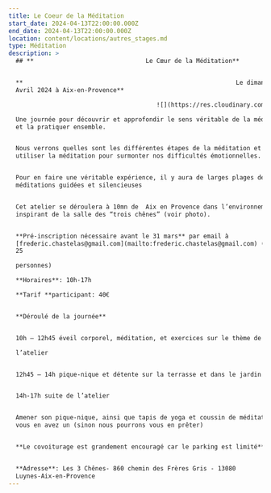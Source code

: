```yaml
---
title: Le Coeur de la Méditation
start_date: 2024-04-13T22:00:00.000Z
end_date: 2024-04-13T22:00:00.000Z
location: content/locations/autres_stages.md
type: Méditation
description: >
  ## **                               Le Cœur de la Méditation**


  **                                                           Le dimanche 14
  Avril 2024 à Aix-en-Provence**

                                         ![](https://res.cloudinary.com/guikem/image/upload/v1707996461/WhatsApp_Image_2023-10-09_%C3%A0_07.39.06_2259efc0_nxhgva.jpg)

  Une journée pour découvrir et approfondir le sens véritable de la méditation,
  et la pratiquer ensemble.


  Nous verrons quelles sont les différentes étapes de la méditation et comment
  utiliser la méditation pour surmonter nos difficultés émotionnelles.


  Pour en faire une véritable expérience, il y aura de larges plages de
  méditations guidées et silencieuses


  Cet atelier se déroulera à 10mn de  Aix en Provence dans l’environnement
  inspirant de la salle des “trois chênes” (voir photo).


  **Pré-inscription nécessaire avant le 31 mars** par email à
  [frederic.chastelas@gmail.com](mailto:frederic.chastelas@gmail.com) (Limité à
  25

  personnes)

  **Horaires**: 10h-17h

  **Tarif **participant: 40€


  **Déroulé de la journée**


  10h – 12h45 éveil corporel, méditation, et exercices sur le thème de

  l’atelier


  12h45 – 14h pique-nique et détente sur la terrasse et dans le jardin


  14h-17h suite de l’atelier


  Amener son pique-nique, ainsi que tapis de yoga et coussin de méditation si
  vous en avez un (sinon nous pourrons vous en prêter)


  **Le covoiturage est grandement encouragé car le parking est limité**


  **Adresse**: Les 3 Chênes- 860 chemin des Frères Gris - 13080
  Luynes-Aix-en-Provence
---
```


